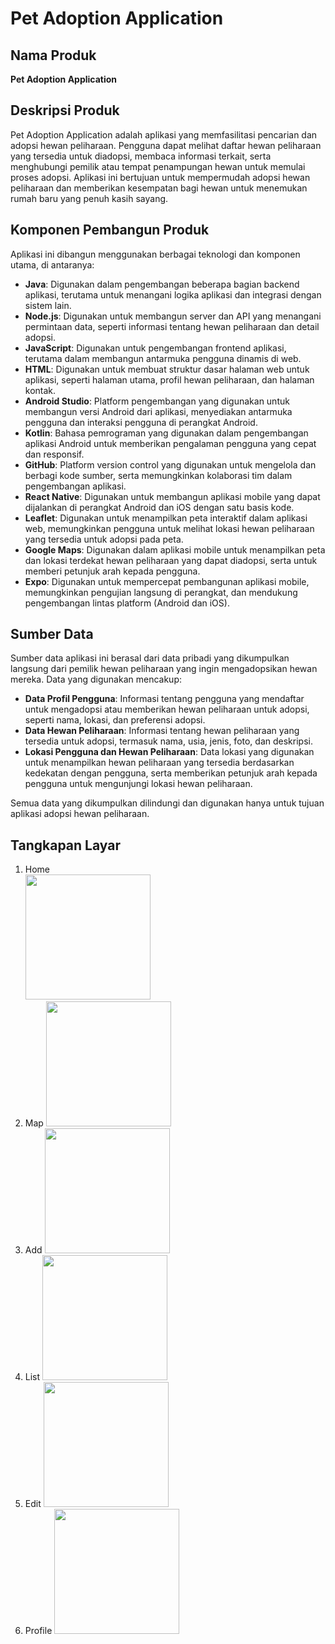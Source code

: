 # Pet Adoption Application

## Nama Produk
**Pet Adoption Application**

## Deskripsi Produk
Pet Adoption Application adalah aplikasi yang memfasilitasi pencarian dan adopsi hewan peliharaan. Pengguna dapat melihat daftar hewan peliharaan yang tersedia untuk diadopsi, membaca informasi terkait, serta menghubungi pemilik atau tempat penampungan hewan untuk memulai proses adopsi. Aplikasi ini bertujuan untuk mempermudah adopsi hewan peliharaan dan memberikan kesempatan bagi hewan untuk menemukan rumah baru yang penuh kasih sayang.

## Komponen Pembangun Produk
Aplikasi ini dibangun menggunakan berbagai teknologi dan komponen utama, di antaranya:

- **Java**: Digunakan dalam pengembangan beberapa bagian backend aplikasi, terutama untuk menangani logika aplikasi dan integrasi dengan sistem lain.
- **Node.js**: Digunakan untuk membangun server dan API yang menangani permintaan data, seperti informasi tentang hewan peliharaan dan detail adopsi.
- **JavaScript**: Digunakan untuk pengembangan frontend aplikasi, terutama dalam membangun antarmuka pengguna dinamis di web.
- **HTML**: Digunakan untuk membuat struktur dasar halaman web untuk aplikasi, seperti halaman utama, profil hewan peliharaan, dan halaman kontak.
- **Android Studio**: Platform pengembangan yang digunakan untuk membangun versi Android dari aplikasi, menyediakan antarmuka pengguna dan interaksi pengguna di perangkat Android.
- **Kotlin**: Bahasa pemrograman yang digunakan dalam pengembangan aplikasi Android untuk memberikan pengalaman pengguna yang cepat dan responsif.
- **GitHub**: Platform version control yang digunakan untuk mengelola dan berbagi kode sumber, serta memungkinkan kolaborasi tim dalam pengembangan aplikasi.
- **React Native**: Digunakan untuk membangun aplikasi mobile yang dapat dijalankan di perangkat Android dan iOS dengan satu basis kode.
- **Leaflet**: Digunakan untuk menampilkan peta interaktif dalam aplikasi web, memungkinkan pengguna untuk melihat lokasi hewan peliharaan yang tersedia untuk adopsi pada peta.
- **Google Maps**: Digunakan dalam aplikasi mobile untuk menampilkan peta dan lokasi terdekat hewan peliharaan yang dapat diadopsi, serta untuk memberi petunjuk arah kepada pengguna.
- **Expo**: Digunakan untuk mempercepat pembangunan aplikasi mobile, memungkinkan pengujian langsung di perangkat, dan mendukung pengembangan lintas platform (Android dan iOS).


## Sumber Data
Sumber data aplikasi ini berasal dari data pribadi yang dikumpulkan langsung dari pemilik hewan peliharaan yang ingin mengadopsikan hewan mereka. Data yang digunakan mencakup:

- **Data Profil Pengguna**: Informasi tentang pengguna yang mendaftar untuk mengadopsi atau memberikan hewan peliharaan untuk adopsi, seperti nama, lokasi, dan preferensi adopsi.
- **Data Hewan Peliharaan**: Informasi tentang hewan peliharaan yang tersedia untuk adopsi, termasuk nama, usia, jenis, foto, dan deskripsi.
- **Lokasi Pengguna dan Hewan Peliharaan**: Data lokasi yang digunakan untuk menampilkan hewan peliharaan yang tersedia berdasarkan kedekatan dengan pengguna, serta memberikan petunjuk arah kepada pengguna untuk mengunjungi lokasi hewan peliharaan.

Semua data yang dikumpulkan dilindungi dan digunakan hanya untuk tujuan aplikasi adopsi hewan peliharaan.

## Tangkapan Layar
1. Home <br>
   <img src="https://github.com/user-attachments/assets/3d4ffd6c-fbae-4e70-8d8b-db8be0ebccd1" width="200" />
2. Map
   <img src="https://github.com/user-attachments/assets/44c72600-f4c4-4913-ae51-7b2b0eb73b83" width="200" />
3. Add
   <img src="https://github.com/user-attachments/assets/bce637fd-979d-4c35-a0c6-cd2cfe3868b4" width="200" />
4. List
   <img src="https://github.com/user-attachments/assets/27e42cc4-cd03-4f34-842b-416151a756a2" width="200" />
5. Edit
   <img src="https://github.com/user-attachments/assets/3c2018c6-7e52-49d0-affc-e7c06ce98409" width="200" />
6. Profile
   <img src="https://github.com/user-attachments/assets/eb017875-58d5-4f00-9854-299e32b232c6" width="200" />
